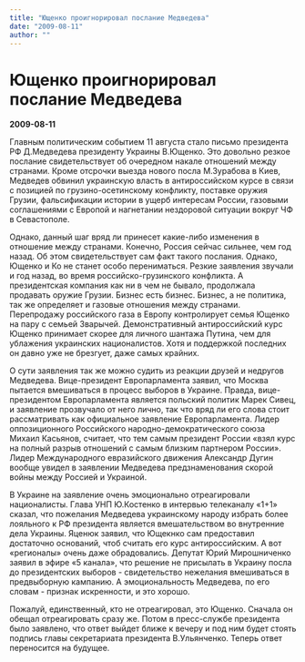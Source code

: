 ```yaml
---
title: "Ющенко проигнорировал послание Медведева"
date: "2009-08-11"
author: ""
---
```


# Ющенко проигнорировал послание Медведева

**2009-08-11** 

Главным политическим событием 11 августа стало письмо президента РФ Д.Медведева президенту Украины В.Ющенко. Это довольно резкое послание свидетельствует об очередном накале отношений между странами. Кроме отсрочки выезда нового посла М.Зурабова в Киев, Медведев обвинил украинскую власть в антироссийском курсе в связи с позицией по грузино-осетинскому конфликту, поставке оружия Грузии, фальсификации истории в ущерб интересам России, газовыми соглашениями с Европой и нагнетании нездоровой ситуации вокруг ЧФ в Севастополе.

Однако, данный шаг вряд ли принесет какие-либо изменения в отношение между странами. Конечно, Россия сейчас сильнее, чем год назад. Об этом свидетельствует сам факт такого послания. Однако, Ющенко и Ко не станет особо перениматься. Резкие заявления звучали и год назад, во время российско-грузинского конфликта. А президентская компания как ни в чем не бывало, продолжала продавать оружие Грузии. Бизнес есть бизнес. Бизнес, а не политика, так же определяет и газовые отношения между странами. Перепродажу российского газа в Европу контролирует семья Ющенко на пару с семьей Зварычей. Демонстративный антироссийский курс Ющенко принимает скорее для личного шантажа Путина, чем для ублажения украинских националистов. Хотя и поддержкой последних он давно уже не брезгует, даже самых крайних.

О сути заявления так же можно судить из реакции друзей и недругов Медведева. Вице-президент Европарламента заявил, что Москва пытается вмешиваться в процесс выборов в Украине. Правда, вице-президентом Европарламента является польский политик Марек Сивец, и заявление прозвучало от него лично, так что вряд ли его слова стоит рассматривать как официальное заявление Европарламента. Лидер оппозиционного Российского народно-демократического союза Михаил Касьянов, считает, что тем самым президент России «взял курс на полный разрыв отношений с самым близким партнером России». Лидер Международного евразийского движения Александр Дугин вообще увидел в заявлении Медведева предзнаменования скорой войны между Россией и Украиной.

В Украине на заявление очень эмоционально отреагировали националисты. Глава УНП Ю.Костенко в интервью телеканалу «1+1» сказал, что пожелания Медведева украинскому народу избрать более лояльного к РФ президента является вмешательством во внутренние дела Украины. Яценюк заявил, что Ющекнко сам предоставил достаточно оснований, чтоб считать его курс антироссийским. А вот «регионалы» очень даже обрадовались. Депутат Юрий Мирошниченко заявил в эфире «5 канала», что решение не присылать в Украину посла до президентских выборов - свидетельство нежелания вмешиваться в предвыборную кампанию. А эмоциональность Медведева, по его словам - признак искренности, и это хорошо.

Пожалуй, единственный, кто не отреагировал, это Ющенко. Сначала он обещал отреагировать сразу же. Потом в пресс-службе президента было заявлено, что ответ выйдет ближе к вечеру и под ним будет стоять подпись главы секретариата президента В.Ульянченко. Теперь ответ переносится на будущее.